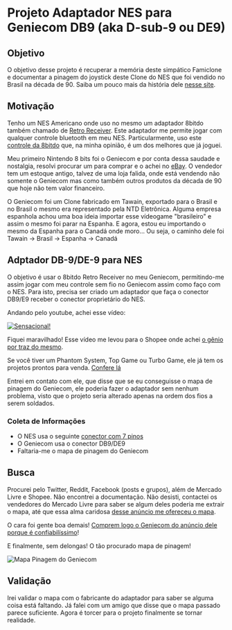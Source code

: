 # Projeto Adaptador NES para Geniecom DB9 (aka D-sub-9 ou DE9)

## Objetivo

O objetivo desse projeto é recuperar a memória deste simpático Famiclone e documentar a pinagem do joystick deste Clone do NES que foi vendido no Brasil na década de 90. 
Saiba um pouco mais da história dele [nesse site](https://bojoga.com.br/acervo/consoles-de-mesa/geracao-3/geniecom/).

## Motivação

Tenho um NES Americano onde uso no mesmo um adaptador 8bitdo também chamado de [Retro Receiver](https://www.8bitdo.com/retro-receiver-nes/). 
Este adaptador me permite jogar com qualquer controle bluetooth em meu NES. Particularmente, uso este [controle da 8bitdo](https://www.8bitdo.com/pro2/#Transparent) que, na minha opinião, é um dos melhores que já joguei.

Meu primeiro Nintendo 8 bits foi o Geniecom e por conta dessa saudade e nostalgia, resolvi procurar um para comprar e o achei no [eBay](https://www.ebay.com/itm/134259354667).
O vendedor tem um estoque antigo, talvez de uma loja falida, onde está vendendo não somente o Geniecom mas como também outros produtos da década de 90 que hoje não tem valor financeiro.

O Geniecom foi um Clone fabricado em Tawain, exportado para o Brasil e no Brasil o mesmo era representado pela NTD Eletrônica. Alguma empresa espanhola achou uma boa ideia importar esse vídeogame "brasileiro" e assim o mesmo foi parar na Espanha. E agora, estou eu importando o mesmo da Espanha para o Canadá onde moro... Ou seja, o caminho dele foi Tawain -> Brasil -> Espanha -> Canadá

## Adptador DB-9/DE-9 para NES

O objetivo é usar o 8bitdo Retro Receiver no meu Geniecom, permitindo-me assim jogar com meu controle sem fio no Geniecom assim como faço com o NES.
Para isto, precisa ser criado um adaptador que faça o conector DB9/E9 receber o conector proprietário do NES.

Andando pelo youtube, achei esse vídeo:

[![Sensacional!](https://img.youtube.com/vi/fYj5p7F7-cc/hqdefault.jpg)](https://youtu.be/fYj5p7F7-cc)


Fiquei maravilhado! Esse vídeo me levou para o Shopee onde achei [o gênio por traz do mesmo](https://shopee.com.br/Controle-Nes-8-Bits-Adapter-Para-Jogar-No-Turbo-Game-Phamtom-i.303516671.12405585571?xptdk=4372ea12-6468-4091-833f-f64e535032ac).

Se você tiver um Phantom System, Top Game ou Turbo Game, ele já tem os projetos prontos para venda. [Confere lá](https://shopee.com.br/Controle-Nes-8-Bits-Adapter-Para-Jogar-No-Turbo-Game-Phamtom-i.303516671.12405585571?xptdk=4372ea12-6468-4091-833f-f64e535032ac)

Entrei em contato com ele, que disse que se eu conseguisse o mapa de pinagem do Geniecom, ele poderia fazer o adaptador sem nenhum problema, visto que o projeto seria alterado apenas na ordem dos fios a serem soldados.

### Coleta de Informações

* O NES usa o seguinte [conector com 7 pinos](https://www.nesdev.org/wiki/Controller_port_pinout)
* O Geniecom usa o conector DB9/DE9
* Faltaria-me o mapa de pinagem do Geniecom

## Busca

Procurei pelo Twitter, Reddit, Facebook (posts e grupos), além de Mercado Livre e Shopee. Não encontrei a documentação.
Não desisti, contactei os vendedores do Mercado Livre para saber se algum deles poderia me extrair o mapa, até que essa alma caridosa [desse anúncio me ofereceu o mapa](https://produto.mercadolivre.com.br/MLB-2143952783-geniecom-clone-nes-_JM).

O cara foi gente boa demais! [Comprem logo o Geniecom do anúncio dele porque é confiabilíssimo](https://produto.mercadolivre.com.br/MLB-2143952783-geniecom-clone-nes-_JM)!

E finalmente, sem delongas! O tão procurado mapa de pinagem!

![Mapa Pinagem do Geniecom](https://gitlab.aidentu.com.br/robertofelix/publico/-/raw/main/Geniecom%20DB9%20pinout.png)

## Validação

Irei validar o mapa com o fabricante do adaptador para saber se alguma coisa está faltando. Já falei com um amigo que disse que o mapa passado parece suficiente. Agora é torcer para o projeto finalmente se tornar realidade.


